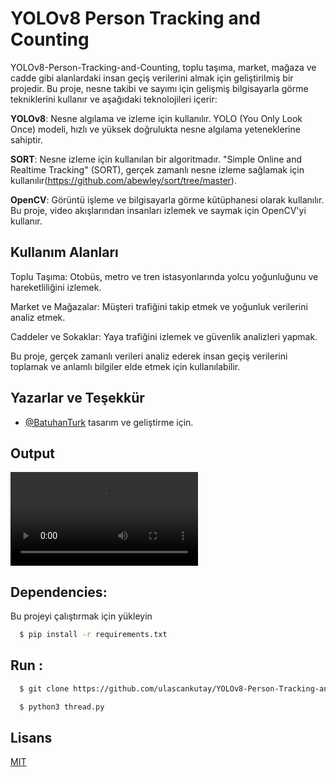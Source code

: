 
# YOLOv8 Person Tracking and Counting

YOLOv8-Person-Tracking-and-Counting, toplu taşıma, market, mağaza ve cadde gibi alanlardaki insan geçiş verilerini almak için geliştirilmiş bir projedir. Bu proje, nesne takibi ve sayımı için gelişmiş bilgisayarla görme tekniklerini kullanır ve aşağıdaki teknolojileri içerir:

**YOLOv8**: Nesne algılama ve izleme için kullanılır. YOLO (You Only Look Once) modeli, hızlı ve yüksek doğrulukta nesne algılama yeteneklerine sahiptir.

**SORT**: Nesne izleme için kullanılan bir algoritmadır. "Simple Online and Realtime Tracking" (SORT), gerçek zamanlı nesne izleme sağlamak için kullanılır(https://github.com/abewley/sort/tree/master).

**OpenCV**: Görüntü işleme ve bilgisayarla görme kütüphanesi olarak kullanılır. Bu proje, video akışlarından insanları izlemek ve saymak için OpenCV'yi kullanır.


## Kullanım Alanları

Toplu Taşıma: Otobüs, metro ve tren istasyonlarında yolcu yoğunluğunu ve hareketliliğini izlemek.

Market ve Mağazalar: Müşteri trafiğini takip etmek ve yoğunluk verilerini analiz etmek.

Caddeler ve Sokaklar: Yaya trafiğini izlemek ve güvenlik analizleri yapmak.

Bu proje, gerçek zamanlı verileri analiz ederek insan geçiş verilerini toplamak ve anlamlı bilgiler elde etmek için kullanılabilir.
  
## Yazarlar ve Teşekkür

- [@BatuhanTurk](https://github.com/BatuhanTurk) tasarım ve geliştirme için.

  
## Output

![Count People Video ](https://github.com/ulascankutay/YOLOv8-Person-Tracking-and-Counting/blob/main/sonuc%20video/SONUC3.mp4)

  
## Dependencies:

Bu projeyi çalıştırmak için yükleyin

```bash
  $ pip install -r requirements.txt
```

  
## Run :

```bash
  $ git clone https://github.com/ulascankutay/YOLOv8-Person-Tracking-and-Counting.git
```

```bash
  $ python3 thread.py
```
## Lisans

[MIT](https://github.com/ulascankutay/YOLOv8-Person-Tracking-and-Counting/blob/main/MIT.txt)

  